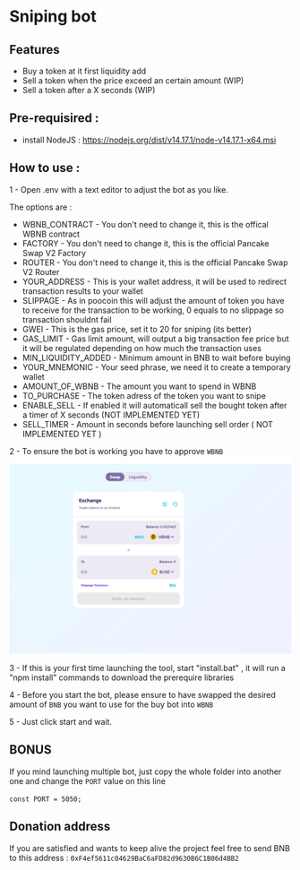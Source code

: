 # Sniping bot

## Features
- Buy a token at it first liquidity add
- Sell a token when the price exceed an certain amount (WIP)
- Sell a token after a X seconds (WIP)

## Pre-requisired : 
- install NodeJS : https://nodejs.org/dist/v14.17.1/node-v14.17.1-x64.msi

## How to use : 

1 - Open .env with a text editor to adjust the bot as you like.

The options are : 
- WBNB_CONTRACT - You don't need to change it, this is the offical WBNB contract
- FACTORY - You don't need to change it, this is the official Pancake Swap V2 Factory
- ROUTER - You don't need to change it, this is the official Pancake Swap V2 Router
- YOUR_ADDRESS - This is your wallet address, it will be used to redirect transaction results to your wallet
- SLIPPAGE - As in poocoin this will adjust the amount of token you have to receive for the transaction to be working, 0 equals to no slippage so transaction shouldnt fail
- GWEI - This is the gas price, set it to 20 for sniping (its better)
- GAS_LIMIT - Gas limit amount, will output a big transaction fee price but it will be regulated depending on how much the transaction uses
- MIN_LIQUIDITY_ADDED - Minimum amount in BNB to wait before buying
- YOUR_MNEMONIC - Your seed phrase, we need it to create a temporary wallet
- AMOUNT_OF_WBNB - The amount you want to spend in WBNB
- TO_PURCHASE - The token adress of the token you want to snipe
- ENABLE_SELL - If enabled it will automaticall sell the bought token after a timer of X seconds (NOT IMPLEMENTED YET)
- SELL_TIMER - Amount in seconds before launching sell order ( NOT IMPLEMENTED YET )

2 - To ensure the bot is working you have to approve `WBNB`
<img src="./imags/Approve.PNG">

3 - If this is your first time launching the tool, start "install.bat" , it will run a "npm install" commands to download the prerequire libraries

4 - Before you start the bot, please ensure to have swapped the desired amount of `BNB` you want to use for the buy bot into `WBNB`

5 - Just click start and wait.

## BONUS

If you mind launching multiple bot, just copy the whole folder into another one and change the `PORT` value on this line

`const PORT = 5050;`

## Donation address
If you are satisfied and wants to keep alive the project feel free to send BNB to this address : `0xF4ef5611c04629BaC6aFD82d9630B6C1B06d4BB2`
